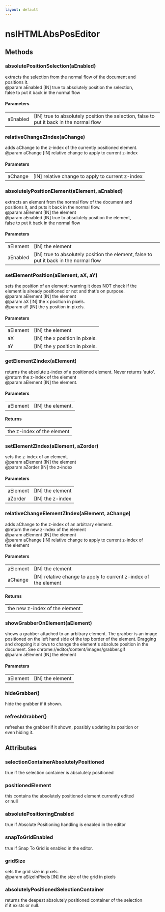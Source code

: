 ```yaml
---
layout: default
---
```


# nsIHTMLAbsPosEditor #

## Methods ##

### absolutePositionSelection(aEnabled) ###
  
extracts the selection from the normal flow of the document and  
positions it.  
@param aEnabled [IN] true to absolutely position the selection,  
                     false to put it back in the normal flow  
  

#### Parameters ####

<table>

<tr>
<td>aEnabled</td>
<td>[IN] true to absolutely position the selection,  
                     false to put it back in the normal flow  
</td>
</tr>

</table>

### relativeChangeZIndex(aChange) ###
  
adds aChange to the z-index of the currently positioned element.  
@param aChange [IN] relative change to apply to current z-index  
  

#### Parameters ####

<table>

<tr>
<td>aChange</td>
<td>[IN] relative change to apply to current z-index  
</td>
</tr>

</table>

### absolutelyPositionElement(aElement, aEnabled) ###
  
extracts an element from the normal flow of the document and  
positions it, and puts it back in the normal flow.  
@param aElement [IN] the element  
@param aEnabled [IN] true to absolutely position the element,  
                     false to put it back in the normal flow  
  

#### Parameters ####

<table>

<tr>
<td>aElement</td>
<td>[IN] the element  
</td>
</tr>

<tr>
<td>aEnabled</td>
<td>[IN] true to absolutely position the element,  
                     false to put it back in the normal flow  
</td>
</tr>

</table>

### setElementPosition(aElement, aX, aY) ###
  
sets the position of an element; warning it does NOT check if the  
element is already positioned or not and that's on purpose.  
@param aElement [IN] the element  
@param aX       [IN] the x position in pixels.  
@param aY       [IN] the y position in pixels.  
  

#### Parameters ####

<table>

<tr>
<td>aElement</td>
<td>[IN] the element  
</td>
</tr>

<tr>
<td>aX</td>
<td>[IN] the x position in pixels.  
</td>
</tr>

<tr>
<td>aY</td>
<td>[IN] the y position in pixels.  
</td>
</tr>

</table>

### getElementZIndex(aElement) ###
  
returns the absolute z-index of a positioned element. Never returns 'auto'.  
@return         the z-index of the element  
@param aElement [IN] the element.  
  

#### Parameters ####

<table>

<tr>
<td>aElement</td>
<td>[IN] the element.  
</td>
</tr>

</table>

#### Returns ####

<table>

<tr>
<td>the z-index of the element  
</td>
</tr>

</table>

### setElementZIndex(aElement, aZorder) ###
  
sets the z-index of an element.  
@param aElement [IN] the element  
@param aZorder  [IN] the z-index  
  

#### Parameters ####

<table>

<tr>
<td>aElement</td>
<td>[IN] the element  
</td>
</tr>

<tr>
<td>aZorder</td>
<td>[IN] the z-index  
</td>
</tr>

</table>

### relativeChangeElementZIndex(aElement, aChange) ###
  
adds aChange to the z-index of an arbitrary element.  
@return         the new z-index of the element  
@param aElement [IN] the element  
@param aChange  [IN] relative change to apply to current z-index of  
                     the element  
  

#### Parameters ####

<table>

<tr>
<td>aElement</td>
<td>[IN] the element  
</td>
</tr>

<tr>
<td>aChange</td>
<td>[IN] relative change to apply to current z-index of  
                     the element  
</td>
</tr>

</table>

#### Returns ####

<table>

<tr>
<td>the new z-index of the element  
</td>
</tr>

</table>

### showGrabberOnElement(aElement) ###
  
shows a grabber attached to an arbitrary element. The grabber is an image  
positioned on the left hand side of the top border of the element. Dragging  
and dropping it allows to change the element's absolute position in the  
document. See chrome://editor/content/images/grabber.gif  
@param aElement [IN] the element  
  

#### Parameters ####

<table>

<tr>
<td>aElement</td>
<td>[IN] the element  
</td>
</tr>

</table>

### hideGrabber() ###
  
hide the grabber if it shown.  
  

### refreshGrabber() ###
  
refreshes the grabber if it shown, possibly updating its position or  
even hiding it.  
  

## Attributes ##

### selectionContainerAbsolutelyPositioned ###
  
true if the selection container is absolutely positioned  
  

### positionedElement ###
  
this contains the absolutely positioned element currently edited  
or null  
  

### absolutePositioningEnabled ###
  
true if Absolute Positioning handling is enabled in the editor  
  

### snapToGridEnabled ###
  
true if Snap To Grid is enabled in the editor.  
  

### gridSize ###
  
sets the grid size in pixels.  
@param aSizeInPixels [IN] the size of the grid in pixels  
  

### absolutelyPositionedSelectionContainer ###
  
returns the deepest absolutely positioned container of the selection  
if it exists or null.  
  
